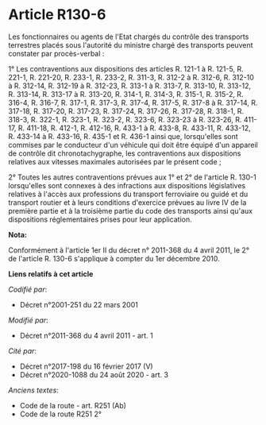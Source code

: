 # Article R130-6

Les fonctionnaires ou agents de l'Etat chargés du contrôle des transports terrestres placés sous l'autorité du ministre
chargé des transports peuvent constater par procès-verbal : 

1° Les contraventions aux dispositions des articles R. 121-1 à R. 121-5, R. 221-1, R. 221-20, R. 233-1, R. 233-2, R. 311-3,
R. 312-2 à R. 312-6, R. 312-10 à R. 312-14, R. 312-19 à R. 312-23, R. 313-1 à R. 313-7, R. 313-10, R. 313-12, R. 313-14, R.
313-17 à R. 313-20, R. 314-1, R. 314-3, R. 315-1, R. 315-2, R. 316-4, R. 316-7, R. 317-1, R. 317-3, R. 317-4, R. 317-5, R.
317-8 à R. 317-14, R. 317-18, R. 317-20, R. 317-23, R. 317-24, R. 317-26, R. 317-28, R. 318-1, R. 318-3, R. 322-1, R. 323-1,
R. 323-2, R. 323-6, R. 323-23 à R. 323-26, R. 411-17, R. 411-18, R. 412-1, R. 412-16, R. 433-1 à R. 433-8, R. 433-11, R.
433-12, R. 433-14 à R. 433-16, R. 435-1 et R. 436-1 ainsi que, lorsqu'elles sont commises par le conducteur d'un véhicule qui
doit être équipé d'un appareil de contrôle dit chronotachygraphe, les contraventions aux dispositions relatives aux vitesses
maximales autorisées par le présent code ;

2° Toutes les autres contraventions prévues aux 1° et 2° de l'article R. 130-1 lorsqu'elles sont connexes à des infractions
aux dispositions législatives relatives à l'accès aux professions du transport ferroviaire ou guidé et du transport routier
et à leurs conditions d'exercice prévues au livre IV de la première partie et à la troisième partie du code des transports
ainsi qu'aux dispositions réglementaires prises pour leur application.

**Nota:**

Conformément à l'article 1er II du décret n° 2011-368 du 4 avril 2011, le 2° de l'article R. 130-6 s'applique à compter du
1er décembre 2010.

**Liens relatifs à cet article**

_Codifié par_:

  - Décret n°2001-251 du 22 mars 2001

_Modifié par_:

  - Décret n°2011-368 du 4 avril 2011 - art. 1

_Cité par_:

  - Décret n°2017-198 du 16 février 2017 (V)
  - Décret n°2020-1088 du 24 août 2020 - art. 3

_Anciens textes_:

  - Code de la route - art. R251 (Ab)
  - Code de la route R251 2°
